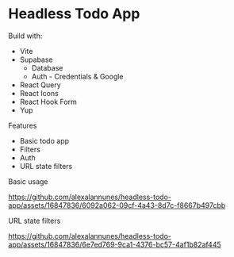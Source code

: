 # Headless Todo App

Build with:

* Vite
* Supabase
  * Database
  * Auth - Credentials & Google
* React Query
* React Icons
* React Hook Form
* Yup

Features

* Basic todo app
* Filters
* Auth
* URL state filters


Basic usage 

https://github.com/alexalannunes/headless-todo-app/assets/16847836/6092a062-09cf-4a43-8d7c-f8667b497cbb

URL state filters 

https://github.com/alexalannunes/headless-todo-app/assets/16847836/6e7ed769-9ca1-4376-bc57-4af1b82af445

